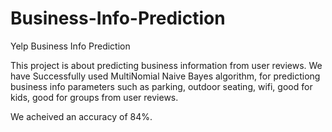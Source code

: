 # Business-Info-Prediction
Yelp Business Info Prediction

This project is about predicting business information from user reviews. 
We have Successfully used MultiNomial Naive Bayes algorithm, for predictiong business info parameters such as parking, outdoor seating, wifi, good for kids, good for groups from user reviews. 

We acheived an accuracy of 84%.
